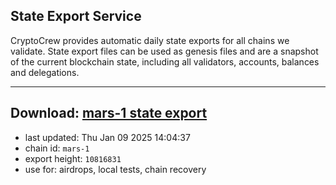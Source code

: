 ## State Export Service
CryptoCrew provides automatic daily state exports for all chains we validate. State export files can be used as genesis files and are a snapshot of the current blockchain state, including all validators, accounts, balances and delegations.

---
**Download: [mars-1 state export](https://dl-eu2.ccvalidators.com/SERVICE/mars/mars-1_export_10816831.json)**
---

- last updated: Thu Jan 09 2025 14:04:37
- chain id: `mars-1`
- export height: `10816831`
- use for: airdrops, local tests, chain recovery
